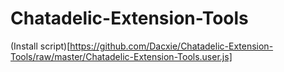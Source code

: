 Chatadelic-Extension-Tools
==========================
(Install script)[https://github.com/Dacxie/Chatadelic-Extension-Tools/raw/master/Chatadelic-Extension-Tools.user.js]
